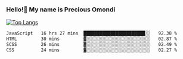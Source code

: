 ### Hello!👋 My name is Precious Omondi 

[![Top Langs](https://github-readme-stats.vercel.app/api/top-langs/?username=Presho99&langs_count=8&theme=dark)](https://github.com/Presho99/github-readme-stats)



<!--START_SECTION:waka-->

```txt
JavaScript   16 hrs 27 mins  ███████████████████████░░   92.38 %
HTML         30 mins         ▓░░░░░░░░░░░░░░░░░░░░░░░░   02.87 %
SCSS         26 mins         ▓░░░░░░░░░░░░░░░░░░░░░░░░   02.49 %
CSS          24 mins         ▓░░░░░░░░░░░░░░░░░░░░░░░░   02.27 %
```

<!--END_SECTION:waka-->

